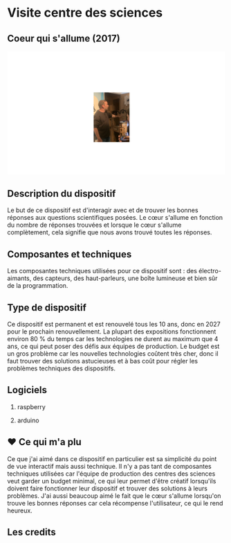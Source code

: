 # Visite centre des sciences
## **Coeur qui s'allume (2017)**
![photo](composante.jpg)



## **Description du dispositif**

Le but de ce dispositif est d'interagir avec et de trouver les bonnes réponses aux questions scientifiques posées. Le cœur s'allume en fonction du nombre de réponses trouvées et lorsque le cœur s'allume complètement, cela signifie que nous avons trouvé toutes les réponses.


## **Composantes et techniques**
Les composantes techniques utilisées pour ce dispositif sont : des électro-aimants, des capteurs, des haut-parleurs, une boîte lumineuse et bien sûr de la programmation.

## **Type de dispositif**

Ce dispositif est permanent et est renouvelé tous les 10 ans, donc en 2027 pour le prochain renouvellement. La plupart des expositions fonctionnent environ 80 % du temps car les technologies ne durent au maximum que 4 ans, ce qui peut poser des défis aux équipes de production. Le budget est un gros problème car les nouvelles technologies coûtent très cher, donc il faut trouver des solutions astucieuses et à bas coût pour régler les problèmes techniques des dispositifs.





## **Logiciels**
1. raspberry

2. arduino

 ## **❤️ Ce qui m'a plu**
Ce que j'ai aimé dans ce dispositif en particulier est sa simplicité du point de vue interactif mais aussi technique. Il n'y a pas tant de composantes techniques utilisées car l'équipe de production des centres des sciences veut garder un budget minimal, ce qui leur permet d'être créatif lorsqu'ils doivent faire fonctionner leur dispositif et trouver des solutions à leurs problèmes. J'ai aussi beaucoup aimé le fait que le cœur s'allume lorsqu'on trouve les bonnes réponses car cela récompense l'utilisateur, ce qui le rend heureux.

## **Les credits**


